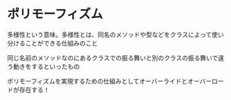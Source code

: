 # ポリモーフィズム

多様性という意味。多様性とは、同名のメソッドや型などをクラスによって使い分けることができる仕組みのこと

同じ名前のメソッドなのにあるクラスでの振る舞いと別のクラスの振る舞いで違う動きをするといったもの

ポリモーフィズムを実現するための仕組みとしてオーバーライドとオーバーロードが存在する！
